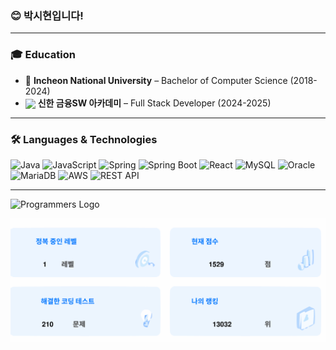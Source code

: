### 😊 박시현입니다!

---

### 🎓 Education  
-  🏫 **Incheon National University** – Bachelor of Computer Science (2018-2024)  
- <img src="https://github.com/user-attachments/assets/d58f076c-092b-413f-8097-961efbadec42" width="20" align="absmiddle"> **신한 금융SW 아카데미** – Full Stack Developer (2024-2025)

---

### 🛠 Languages & Technologies
![Java](https://img.shields.io/badge/Java-007396?style=flat&logo=java&logoColor=white)
![JavaScript](https://img.shields.io/badge/JavaScript-ffffff?style=flat&logo=javascript&logoColor=F7DF1E)
![Spring](https://img.shields.io/badge/Spring-6DB33F?style=flat&logo=spring&logoColor=white)
![Spring Boot](https://img.shields.io/badge/Spring%20Boot-6DB33F?style=flat&logo=springboot&logoColor=white)
![React](https://img.shields.io/badge/React-61DAFB?style=flat&logo=react&logoColor=black)
![MySQL](https://img.shields.io/badge/MySQL-4479A1?style=flat&logo=mysql&logoColor=white)
![Oracle](https://img.shields.io/badge/Oracle-F80000?style=flat&logo=oracle&logoColor=white)
![MariaDB](https://img.shields.io/badge/MariaDB-003545?style=flat&logo=mariadb&logoColor=white)
![AWS](https://img.shields.io/badge/AWS-232F3E?style=flat&logo=amazonaws&logoColor=white)
![REST API](https://img.shields.io/badge/REST%20API-005571?style=flat&logo=rest&logoColor=white)

---

  <img src="https://github.com/user-attachments/assets/777f78d6-8f15-4934-b614-a29465f761bf" alt="Programmers Logo" width="200">

![Programmers Badge](https://raw.githubusercontent.com/ParkSiBang/Programmers_Badge_Generator/main/result/result.svg)
